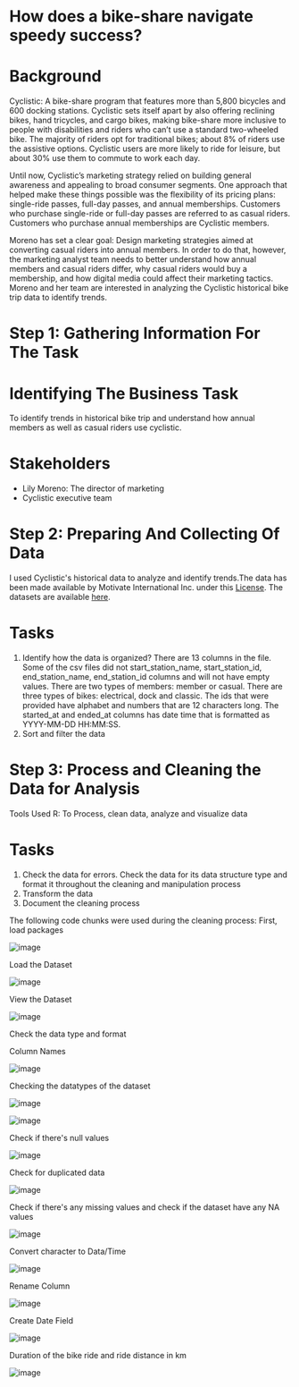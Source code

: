 # How does a bike-share navigate speedy success?

# Background
Cyclistic: A bike-share program that features more than 5,800 bicycles and 600 docking stations. Cyclistic sets itself apart
by also offering reclining bikes, hand tricycles, and cargo bikes, making bike-share more inclusive to people with disabilities
and riders who can’t use a standard two-wheeled bike. The majority of riders opt for traditional bikes; about 8% of riders use
the assistive options. Cyclistic users are more likely to ride for leisure, but about 30% use them to commute to work each
day.

Until now, Cyclistic’s marketing strategy relied on building general awareness and appealing to broad consumer segments. One
approach that helped make these things possible was the flexibility of its pricing plans: single-ride passes, full-day passes, and
annual memberships. Customers who purchase single-ride or full-day passes are referred to as casual riders. Customers who
purchase annual memberships are Cyclistic members.

Moreno has set a clear goal: Design marketing strategies aimed at converting casual riders into annual members. In order to do
that, however, the marketing analyst team needs to better understand how annual members and casual riders differ, why casual
riders would buy a membership, and how digital media could affect their marketing tactics. Moreno and her team are interested in
analyzing the Cyclistic historical bike trip data to identify trends.

# Step 1: Gathering Information For The Task

# Identifying The Business Task
To identify trends in historical bike trip and understand how annual members as well as casual riders use cyclistic.

# Stakeholders
- Lily Moreno: The director of marketing
- Cyclistic executive team

# Step 2: Preparing And Collecting Of Data
I used Cyclistic's historical data to analyze and identify trends.The data has been made available by Motivate International Inc. under this
[License](https://divvybikes.com/data-license-agreement). The datasets are available [here](https://divvy-tripdata.s3.amazonaws.com/index.html). 

# Tasks
1. Identify how the data is organized?
   There are 13 columns in the file. Some of the csv files did not start_station_name, start_station_id, end_station_name, end_station_id columns and will not have empty values.
   There are two types of members: member or casual. There are three types of bikes: electrical, dock and classic. The ids that were provided have alphabet and numbers that are
   12 characters long. The started_at and ended_at columns has date time that is formatted as YYYY-MM-DD HH:MM:SS.
2. Sort and filter the data

# Step 3: Process and Cleaning the Data for Analysis
Tools Used
R: To Process, clean data, analyze and visualize data
# Tasks
1. Check the data for errors. Check the data for its data structure type and format it throughout the cleaning and manipulation process
2. Transform the data
3. Document the cleaning process

The following code chunks were used during the cleaning process:
First, load packages

![image](https://github.com/swoo328/city_bike/assets/31424334/c9fcc4d6-b10d-4078-b337-35501bf19803)

Load the Dataset 

![image](https://github.com/swoo328/city_bike/assets/31424334/8d4f72f6-b112-4c55-8f42-98474dc9a7ba)

View the Dataset

![image](https://github.com/swoo328/city_bike/assets/31424334/5d32f162-0c37-4a87-9c1d-39d1dd1adc4e)

Check the data type and format

Column Names

![image](https://github.com/swoo328/city_bike/assets/31424334/638f0631-c5e2-481d-bcbf-f8b7927d77f2)

Checking the datatypes of the dataset

![image](https://github.com/swoo328/city_bike/assets/31424334/3e71718b-c4d9-4ffc-96c2-959bcd3155b5)

![image](https://github.com/swoo328/city_bike/assets/31424334/99b48ae6-6de6-4c09-a7c8-f8777e079518)

Check if there's null values

![image](https://github.com/swoo328/city_bike/assets/31424334/01603ba1-5f19-451d-ac08-fa86848b1272)

Check for duplicated data

![image](https://github.com/swoo328/city_bike/assets/31424334/ebfd8b27-e1a5-4db7-80e2-b133ce600a75)

Check if there's any missing values and check if the dataset have any NA values

![image](https://github.com/swoo328/city_bike/assets/31424334/79d6a339-9ae3-4bdd-a73e-c5bb3ee242cf)

Convert character to Data/Time

![image](https://github.com/swoo328/city_bike/assets/31424334/02006263-3ad8-4468-88f2-37fa43da9625)

Rename Column

![image](https://github.com/swoo328/city_bike/assets/31424334/feda773d-ff13-42c5-a954-07d261432a27)

Create Date Field

![image](https://github.com/swoo328/city_bike/assets/31424334/a10a4288-bde9-445a-a5b5-e81f27e1db89)

Duration of the bike ride and ride distance in km 

![image](https://github.com/swoo328/city_bike/assets/31424334/590f8443-51de-4097-b8c9-6d3338c71f2b)









